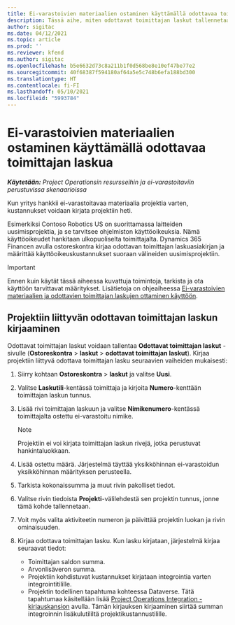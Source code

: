 ```yaml
---
title: Ei-varastoivien materiaalien ostaminen käyttämällä odottavaa toimittajan laskua
description: Tässä aihe, miten odottavat toimittajan laskut tallennetaan.
author: sigitac
ms.date: 04/12/2021
ms.topic: article
ms.prod: ''
ms.reviewer: kfend
ms.author: sigitac
ms.openlocfilehash: b5e6632d73c8a211b1f0d568be8e10ef47be77e2
ms.sourcegitcommit: 40f68387f594180af64a5e5c748b6efa188bd300
ms.translationtype: HT
ms.contentlocale: fi-FI
ms.lasthandoff: 05/10/2021
ms.locfileid: "5993784"
---
```

# <a name="purchase-non-stocked-materials-using-a-pending-vendor-invoice"></a>Ei-varastoivien materiaalien ostaminen käyttämällä odottavaa toimittajan laskua

_**Käytetään:** Project Operationsin resursseihin ja ei-varastoitaviin perustuvissa skenaarioissa_

Kun yritys hankkii ei-varastoitavaa materiaalia projektia varten, kustannukset voidaan kirjata projektiin heti. 

Esimerkiksi Contoso Robotics US on suorittamassa laitteiden uusimisprojektia, ja se tarvitsee ohjelmiston käyttöoikeuksia. Nämä käyttöoikeudet hankitaan ulkopuoliselta toimittajalta.  Dynamics 365 Financen avulla ostoreskontra kirjaa odottavan toimittajan laskuasiakirjan ja määrittää käyttöoikeuskustannukset suoraan välineiden uusimisprojektiin. 

> [!IMPORTANT]
> Ennen kuin käytät tässä aiheessa kuvattuja toimintoja, tarkista ja ota käyttöön tarvittavat määritykset. Lisätietoja on ohjeaiheessa [Ei-varastoivien materiaalien ja odottavien toimittajan laskujen ottaminen käyttöön](configure-materials-nonstocked.md). 

## <a name="post-a-project-related-pending-vendor-invoice"></a>Projektiin liittyvän odottavan toimittajan laskun kirjaaminen 

Odottavat toimittajan laskut voidaan tallentaa **Odottavat toimittajan laskut** -sivulle (**Ostoreskontra** > **laskut** > **odottavat toimittajan laskut**). Kirjaa projektiin liittyvä odottava toimittajan lasku seuraavien vaiheiden mukaisesti:

1. Siirry kohtaan **Ostoreskontra** > **laskut** ja valitse **Uusi**. 
2. Valitse **Laskutili**-kentässä toimittaja ja kirjoita **Numero**-kenttään toimittajan laskun tunnus.
3. Lisää rivi toimittajan laskuun ja valitse **Nimikenumero**-kentässä toimittajalta ostettu ei-varastoitu nimike. 

    > [!NOTE]
    > Projektiin ei voi kirjata toimittajan laskun rivejä, jotka perustuvat hankintaluokkaan. 
    
5. Lisää ostettu määrä. Järjestelmä täyttää yksikköhinnan ei-varastoidun yksikköhinnan määrityksen perusteella. 
6. Tarkista kokonaissumma ja muut rivin pakolliset tiedot.
7. Valitse rivin tiedoista **Projekti**-välilehdestä sen projektin tunnus, jonne tämä kohde tallennetaan.
8. Voit myös valita aktiviteetin numeron ja päivittää projektin luokan ja rivin ominaisuuden.
9. Kirjaa odottava toimittajan lasku. Kun lasku kirjataan, järjestelmä kirjaa seuraavat tiedot:
    
    - Toimittajan saldon summa.
    - Arvonlisäveron summa.
    - Projektiin kohdistuvat kustannukset kirjataan integrointia varten integrointitilille.
    - Projektin todellinen tapahtuma kohteessa Dataverse. Tätä tapahtumaa käsitellään lisää [Project Operations Integration -kirjauskansion](../project-accounting/project-operations-integration-journal.md) avulla. Tämän kirjauksen kirjaaminen siirtää summan integroinnin lisäkulutililtä projektikustannustilille.
